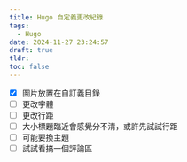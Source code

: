 ```yaml
---
title: Hugo 自定義更改紀錄
tags:
  - Hugo
date: 2024-11-27 23:24:57
draft: true
tldr: 
toc: false
---
```

- [x] 圖片放置在自訂義目錄
- [ ] 更改字體
- [ ] 更改行距
- [ ] 大小標題臨近會感覺分不清，或許先試試行距
- [ ] 可能要換主題
- [ ] 試試看搞一個評論區